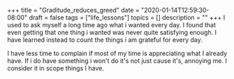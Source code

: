 +++
title = "Graditude_reduces_greed"
date = "2020-01-14T12:59:30-08:00"
draft = false
tags = ["life_lessons"]
topics = []
description = ""
+++
I used to ask myself a long time ago what i wanted every day.
I found that even getting that one thing i wanted was never quite satisfying enough. I have learned instead to count the things i am grateful for every day.

I have less time to complain if most of my time is appreciating what I already have. If i do have something i won't do it's not just cause it's, annoying me. I consider it in scope things I have.  
